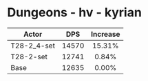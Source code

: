 # Dungeons - hv - kyrian
| Actor | DPS | Increase |
|---|:---:|:---:|
|T28-2_4-set|14570|15.31%|
|T28-2-set|12741|0.84%|
|Base|12635|0.00%|
